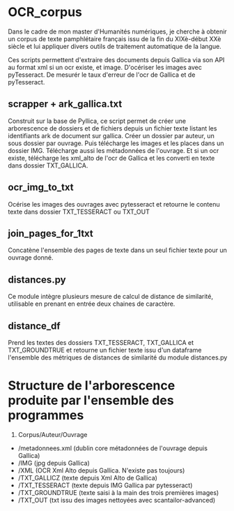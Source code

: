 # OCR_corpus

Dans le cadre de mon master d'Humanités numériques, je cherche à obtenir un corpus de texte pamphlétaire français issu de la fin du XIXè-début XXè siècle et lui appliquer divers outils de traitement automatique de la langue.

Ces scripts permettent d'extraire des documents depuis Gallica via son API au format xml si un ocr existe, et image. D'océriser les images avec pyTesseract. De mesurér le taux d'erreur de l'ocr de Gallica et de pyTesseract.

## scrapper + ark_gallica.txt

Construit sur la base de Pyllica, ce script permet de créer une arborescence de dossiers et de fichiers depuis un fichier texte listant les identifiants ark de document sur gallica. Créer un dossier par auteur, un sous dossier par ouvrage. Puis télécharge les images et les places dans un dossier IMG. Télécharge aussi les métadonnées de l'ouvrage. Et si un ocr existe, télécharge les xml_alto de l'ocr de Gallica et les converti en texte dans dossier TXT_GALLICA. 

## ocr_img_to_txt

Océrise les images des ouvrages avec pytesseract et retourne le contenu texte dans dossier TXT_TESSERACT ou TXT_OUT

## join_pages_for_1txt

Concatène l'ensemble des pages de texte dans un seul fichier texte pour un ouvrage donné.

## distances.py

Ce module intègre plusieurs mesure de calcul de distance de similarité, utilisable en prenant en entrée deux chaines de caractère.

## distance_df

Prend les textes des dossiers TXT_TESSERACT, TXT_GALLICA et TXT_GROUNDTRUE et retourne un fichier texte issu d'un dataframe l'ensemble des métriques de distances de similarité du module distances.py


# Structure de l'arborescence produite par l'ensemble des programmes

1. Corpus/Auteur/Ouvrage
- /metadonnees.xml (dublin core métadonnées de l'ouvrage depuis Gallica)
- /IMG (jpg depuis Gallica)
- /XML (OCR Xml Alto depuis Gallica. N'existe pas toujours)
- /TXT_GALLICZ (texte depuis Xml Alto de Gallica)
- /TXT_TESSERACT (texte depuis IMG Gallica par pytesseract)
- /TXT_GROUNDTRUE (texte saisi à la main des trois premières images)
- /TXT_OUT (txt issu des images nettoyées avec scantailor-advanced)



